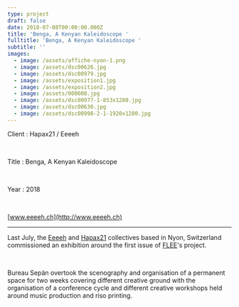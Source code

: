 ```yaml
---
type: project
draft: false
date: 2018-07-08T00:00:00.000Z
title: 'Benga, A Kenyan Kaleidoscope '
fulltitle: 'Benga, A Kenyan Kaleidoscope '
subtitle: ''
images:
  - image: /assets/affiche-nyon-1.png
  - image: /assets/dsc00626.jpg
  - image: /assets/dsc00979.jpg
  - image: /assets/exposition1.jpg
  - image: /assets/exposition2.jpg
  - image: /assets/000008.jpg
  - image: /assets/dsc00977-1-853x1280.jpg
  - image: /assets/dsc00630.jpg
  - image: /assets/dsc00998-2-1-1920x1280.jpg
---
```


Client : Hapax21 / Eeeeh

<br/>

Title : Benga, A Kenyan Kaleidoscope

<br/>

Year : 2018

<br/>

[www.eeeeh.ch](http://www.eeeeh.ch)

---

Last July, the [Eeeeh](http://www.eeeeh.ch/) and [Hapax21](http://c-h-21.tumblr.com/) collectives based in Nyon, Switzerland commissioned an exhibition around the first issue of [FLEE](https://fleeproject.com/)'s project.

<br/>

Bureau Sepän overtook the scenography and organisation of a permanent space for two weeks covering different creative ground with the organisation of a conference cycle and different creative workshops held around music production and riso printing.
